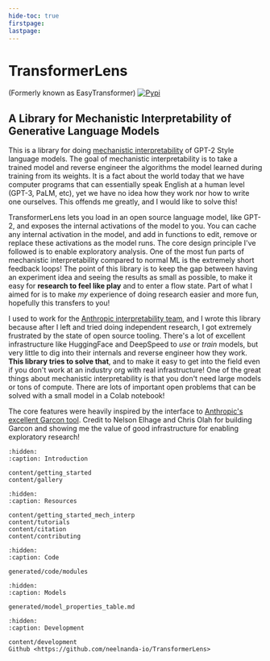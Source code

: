 ```yaml
---
hide-toc: true
firstpage:
lastpage:
---
```


# TransformerLens

(Formerly known as EasyTransformer) [![Pypi](https://img.shields.io/pypi/v/transformer-lens)](https://pypi.org/project/transformer-lens/)

## A Library for Mechanistic Interpretability of Generative Language Models

This is a library for doing [mechanistic interpretability](https://distill.pub/2020/circuits/zoom-in/) of GPT-2 Style language models. The goal of mechanistic interpretability is to take a trained model and reverse engineer the algorithms the model learned during training from its weights. It is a fact about the world today that we have computer programs that can essentially speak English at a human level (GPT-3, PaLM, etc), yet we have no idea how they work nor how to write one ourselves. This offends me greatly, and I would like to solve this! 

TransformerLens lets you load in an open source language model, like GPT-2, and exposes the internal activations of the model to you. You can cache any internal activation in the model, and add in functions to edit, remove or replace these activations as the model runs. The core design principle I've followed is to enable exploratory analysis. One of the most fun parts of mechanistic interpretability compared to normal ML is the extremely short feedback loops! The point of this library is to keep the gap between having an experiment idea and seeing the results as small as possible, to make it easy for **research to feel like play** and to enter a flow state. Part of what I aimed for is to make *my* experience of doing research easier and more fun, hopefully this transfers to you!

I used to work for the [Anthropic interpretability team](https://transformer-circuits.pub/), and I wrote this library because after I left and tried doing independent research, I got extremely frustrated by the state of open source tooling. There's a lot of excellent infrastructure like HuggingFace and DeepSpeed to *use* or *train* models, but very little to dig into their internals and reverse engineer how they work. **This library tries to solve that**, and to make it easy to get into the field even if you don't work at an industry org with real infrastructure! One of the great things about mechanistic interpretability is that you don't need large models or tons of compute. There are lots of important open problems that can be solved with a small model in a Colab notebook! 

The core features were heavily inspired by the interface to [Anthropic's excellent Garcon tool](https://transformer-circuits.pub/2021/garcon/index.html). Credit to Nelson Elhage and Chris Olah for building Garcon and showing me the value of good infrastructure for enabling exploratory research!

```{toctree}
:hidden:
:caption: Introduction

content/getting_started
content/gallery
```

```{toctree}
:hidden:
:caption: Resources

content/getting_started_mech_interp
content/tutorials
content/citation
content/contributing
```

```{toctree}
:hidden:
:caption: Code

generated/code/modules
```

```{toctree}
:hidden:
:caption: Models

generated/model_properties_table.md
```

```{toctree}
:hidden:
:caption: Development

content/development
Github <https://github.com/neelnanda-io/TransformerLens>
```
